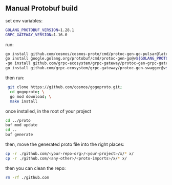 ## Manual Protobuf build

set env variables:
```sh
GOLANG_PROTOBUF_VERSION=1.28.1
GRPC_GATEWAY_VERSION=1.16.0
```

run:
```sh
go install github.com/cosmos/cosmos-proto/cmd/protoc-gen-go-pulsar@latest
go install google.golang.org/protobuf/cmd/protoc-gen-go@v${GOLANG_PROTOBUF_VERSION}
-go install github.com/grpc-ecosystem/grpc-gateway/protoc-gen-grpc-gateway@v${GRPC_GATEWAY_VERSION}
go install github.com/grpc-ecosystem/grpc-gateway/protoc-gen-swagger@v${GRPC_GATEWAY_VERSION}
```
then run:
```sh
 git clone https://github.com/cosmos/gogoproto.git;
  cd gogoproto; \
  go mod download; \
  make install
```
once installed, in the root of your project
```sh
cd ../proto
buf mod update
cd ..
buf generate
```

then, move the generated proto file into the right places:
```sh
cp -r ./github.com/<your-repo-org>/<your-project>/x/* x/
cp -r ./github.com/<any-other>/<proto-imports>/x/* x/
```

then you can clean the repo:
```sh
rm -rf ./github.com
```